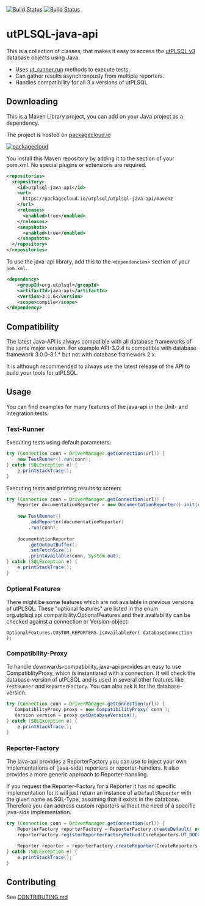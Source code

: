 [![Build Status](https://img.shields.io/travis/utPLSQL/utPLSQL-java-api/develop.svg?label=develop-branch)](https://travis-ci.org/utPLSQL/utPLSQL-java-api)
[![Build Status](https://img.shields.io/travis/utPLSQL/utPLSQL-java-api/master.svg?label=master-branch)](https://travis-ci.org/utPLSQL/utPLSQL-java-api)

# utPLSQL-java-api
This is a collection of classes, that makes it easy to access the [utPLSQL v3](https://github.com/utPLSQL/utPLSQL/) database objects using Java.

* Uses [ut_runner.run](https://github.com/utPLSQL/utPLSQL/blob/develop/docs/userguide/running-unit-tests.md#ut_runnerrun-procedures) methods to execute tests.
* Can gather results asynchronously from multiple reporters.
* Handles compatibility for all 3.x versions of utPLSQL

## Downloading
This is a Maven Library project, you can add on your Java project as a dependency. 

The project is hosted on [packagecloud.io](https://packagecloud.io/utPLSQL/utPLSQL-java-api)

[![packagecloud](https://packagecloud.io/images/packagecloud-badge.png)](https://packagecloud.io/utPLSQL/utPLSQL-java-api)


You install this Maven repository by adding it to the <repositories> section of your pom.xml. No special plugins or extensions are required.

```xml
<repositories>
  <repository>
    <id>utplsql-java-api</id>
    <url>
      https://packagecloud.io/utplsql/utplsql-java-api/maven2
    </url>
    <releases>
      <enabled>true</enabled>
    </releases>
    <snapshots>
      <enabled>true</enabled>
    </snapshots>
  </repository>
</repositories>
```

To use the java-api library, add this to the `<dependencies>` section of your `pom.xml`.
```xml
<dependency>
    <groupId>org.utplsql</groupId>
    <artifactId>java-api</artifactId>
    <version>3.1.6</version>
    <scope>compile</scope>
</dependency>
```

## Compatibility
The latest Java-API is always compatible with all database frameworks of the same major version.
For example API-3.0.4 is compatible with database framework 3.0.0-3.1.* but not with database framework 2.x.

It is although recommended to always use the latest release of the API to build your tools for utPLSQL.

## Usage

You can find examples for many features of the java-api in the Unit- and Integration tests.

### Test-Runner

Executing tests using default parameters:
```java
try (Connection conn = DriverManager.getConnection(url)) {
    new TestRunner().run(conn);
} catch (SQLException e) {
    e.printStackTrace();
}
```

Executing tests and printing results to screen:
```java
try (Connection conn = DriverManager.getConnection(url)) {
    Reporter documentationReporter = new DocumentationReporter().init(conn);
    
    new TestRunner()
        .addReporter(documentationReporter)
        .run(conn);
    
    documentationReporter
        .getOutputBuffer()
        .setFetchSize(1)
        .printAvailable(conn, System.out);
} catch (SQLException e) {
    e.printStackTrace();
}
```

### Optional Features

There might be some features which are not available in previous versions of utPLSQL. 
These "optional features" are listed in the enum org.utplsql.api.compatibility.OptionalFeatures 
and their availability can be checked against a connection or Version-object:

```OptionalFeatures.CUSTOM_REPORTERS.isAvailableFor( databaseConnection );```

### Compatibility-Proxy
To handle downwards-compatibility, java-api provides an easy to use CompatiblityProxy, which is instantiated with a connection.
It will check the database-version of utPLSQL and is used in several other features like `TestRunner` and `ReporterFactory`.
You can also ask it for the database-version.

```java
try (Connection conn = DriverManager.getConnection(url)) {
   CompatiblityProxy proxy = new CompatibilityProxy( conn );
   Version version = proxy.getDatabaseVersion();
} catch (SQLException e) {
    e.printStackTrace();
}
```

### Reporter-Factory

The java-api provides a ReporterFactory you can use to inject your own implementations of (java-side) reporters or reporter-handlers.
It also provides a more generic approach to Reporter-handling.

If you request the Reporter-Factory for a Reporter it has no specific implementation for it will just
return an instance of a `DefaultReporter` with the given name as SQL-Type, assuming
that it exists in the database. Therefore you can address custom reporters without the need 
of a specific java-side implementation.

```java
try (Connection conn = DriverManager.getConnection(url)) {
    ReporterFactory reporterFactory = ReporterFactory.createDefault( new CompatibilityProxy( conn ));
    reporterFactory.registerReporterFactoryMethod(CoreReporters.UT_DOCUMENTATION_REPORTER.name(), MyCustomReporterImplementation::new, "Custom handler for UT_DOCUMENTATION_REPORTER");
    
    Reporter reporter = reporterFactory.createReporter(CreateReporters.UT_DOCUMENTATION_REPORTER.name());
} catch (SQLException e) {
    e.printStackTrace();
}
```


## Contributing

See [CONTRIBUTING.md](CONTRIBUTING.md)